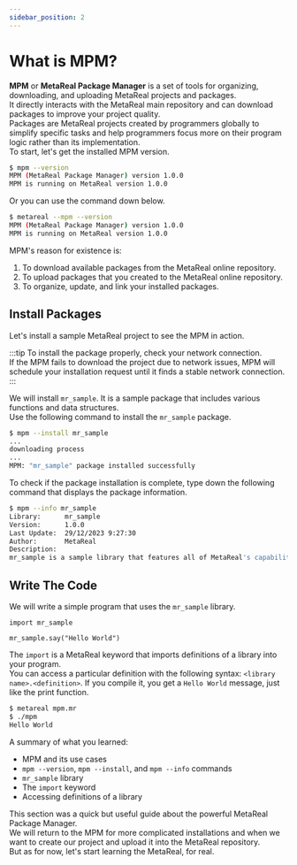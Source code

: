 ```yaml
---
sidebar_position: 2
---
```


# What is MPM?

**MPM** or **MetaReal Package Manager** is a set of tools for organizing, downloading, and uploading MetaReal projects and packages. \
It directly interacts with the MetaReal main repository and can download packages to improve your project quality. \
Packages are MetaReal projects created by programmers globally to simplify specific tasks and help programmers focus more on their program logic rather than its implementation. \
To start, let's get the installed MPM version.

```bash
$ mpm --version
MPM (MetaReal Package Manager) version 1.0.0
MPM is running on MetaReal version 1.0.0
```

Or you can use the command down below.

```bash
$ metareal --mpm --version
MPM (MetaReal Package Manager) version 1.0.0
MPM is running on MetaReal version 1.0.0
```

MPM's reason for existence is:

1. To download available packages from the MetaReal online repository.
2. To upload packages that you created to the MetaReal online repository.
3. To organize, update, and link your installed packages.

## Install Packages

Let's install a sample MetaReal project to see the MPM in action.

:::tip
To install the package properly, check your network connection. \
If the MPM fails to download the project due to network issues, MPM will schedule your installation request until it finds a stable network connection.
:::

We will install `mr_sample`. It is a sample package that includes various functions and data structures. \
Use the following command to install the `mr_sample` package.

```bash
$ mpm --install mr_sample
...
downloading process
...
MPM: "mr_sample" package installed successfully
```

To check if the package installation is complete, type down the following command that displays the package information.

```bash
$ mpm --info mr_sample
Library:      mr_sample
Version:      1.0.0
Last Update:  29/12/2023 9:27:30
Author:       MetaReal
Description:
mr_sample is a sample library that features all of MetaReal's capabilities.
```

## Write The Code

We will write a simple program that uses the `mr_sample` library.

```mr title="mpm.mr"
import mr_sample

mr_sample.say("Hello World")
```

The `import` is a MetaReal keyword that imports definitions of a library into your program. \
You can access a particular definition with the following syntax: `<library name>.<definition>`.
If you compile it, you get a `Hello World` message, just like the print function.

```bash
$ metareal mpm.mr
$ ./mpm
Hello World
```

A summary of what you learned:

* MPM and its use cases
* `mpm --version`, `mpm --install`, and `mpm --info` commands
* `mr_sample` library
* The `import` keyword
* Accessing definitions of a library

This section was a quick but useful guide about the powerful MetaReal Package Manager. \
We will return to the MPM for more complicated installations and when we want to create our project and upload it into the MetaReal repository. \
But as for now, let's start learning the MetaReal, for real.
